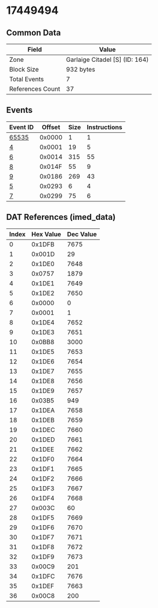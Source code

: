 # 17449494

## Common Data

| Field            | Value                          |
|------------------|--------------------------------|
| Zone             | Garlaige Citadel [S] (ID: 164) |
| Block Size       | 932 bytes                      |
| Total Events     | 7                              |
| References Count | 37                             |

## Events

| Event ID            | Offset   |   Size |   Instructions |
|---------------------|----------|--------|----------------|
| [65535](./65535.md) | 0x0000   |      1 |              1 |
| [4](./4.md)         | 0x0001   |     19 |              5 |
| [6](./6.md)         | 0x0014   |    315 |             55 |
| [8](./8.md)         | 0x014F   |     55 |              9 |
| [9](./9.md)         | 0x0186   |    269 |             43 |
| [5](./5.md)         | 0x0293   |      6 |              4 |
| [7](./7.md)         | 0x0299   |     75 |              6 |

## DAT References (imed_data)

|   Index | Hex Value   |   Dec Value |
|---------|-------------|-------------|
|       0 | 0x1DFB      |        7675 |
|       1 | 0x001D      |          29 |
|       2 | 0x1DE0      |        7648 |
|       3 | 0x0757      |        1879 |
|       4 | 0x1DE1      |        7649 |
|       5 | 0x1DE2      |        7650 |
|       6 | 0x0000      |           0 |
|       7 | 0x0001      |           1 |
|       8 | 0x1DE4      |        7652 |
|       9 | 0x1DE3      |        7651 |
|      10 | 0x0BB8      |        3000 |
|      11 | 0x1DE5      |        7653 |
|      12 | 0x1DE6      |        7654 |
|      13 | 0x1DE7      |        7655 |
|      14 | 0x1DE8      |        7656 |
|      15 | 0x1DE9      |        7657 |
|      16 | 0x03B5      |         949 |
|      17 | 0x1DEA      |        7658 |
|      18 | 0x1DEB      |        7659 |
|      19 | 0x1DEC      |        7660 |
|      20 | 0x1DED      |        7661 |
|      21 | 0x1DEE      |        7662 |
|      22 | 0x1DF0      |        7664 |
|      23 | 0x1DF1      |        7665 |
|      24 | 0x1DF2      |        7666 |
|      25 | 0x1DF3      |        7667 |
|      26 | 0x1DF4      |        7668 |
|      27 | 0x003C      |          60 |
|      28 | 0x1DF5      |        7669 |
|      29 | 0x1DF6      |        7670 |
|      30 | 0x1DF7      |        7671 |
|      31 | 0x1DF8      |        7672 |
|      32 | 0x1DF9      |        7673 |
|      33 | 0x00C9      |         201 |
|      34 | 0x1DFC      |        7676 |
|      35 | 0x1DEF      |        7663 |
|      36 | 0x00C8      |         200 |
